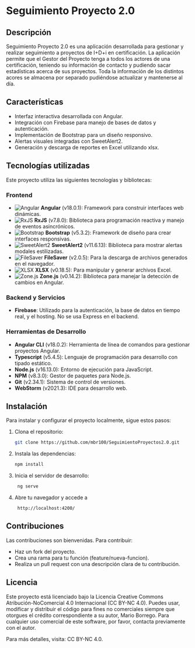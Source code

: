 # Seguimiento Proyecto 2.0

## Descripción

Seguimiento Proyecto 2.0 es una aplicación desarrollada para gestionar y realizar seguimiento a proyectos de I+D+i en certificación. La aplicación permite que el Gestor del Proyecto tenga a todos los actores de una certificación, teniendo su información de contacto y pudiendo sacar estadísticas acerca de sus proyectos. Toda la información de los distintos acores se almacena por separado pudiéndose actualizar y mantenerse al día.
## Características

- Interfaz interactiva desarrollada con Angular.
- Integración con Firebase para manejo de bases de datos y autenticación.
- Implementación de Bootstrap para un diseño responsivo.
- Alertas visuales integradas con SweetAlert2.
- Generación y descarga de reportes en Excel utilizando xlsx.

## Tecnologías utilizadas

Este proyecto utiliza las siguientes tecnologías y bibliotecas:

### Frontend

- ![Angular](https://img.shields.io/badge/-Angular-DD0031?style=flat&logo=angular&logoColor=white) **Angular** (v18.0.1): Framework para construir interfaces web dinámicas.
- ![RxJS](https://img.shields.io/badge/-RxJS-B7178C?style=flat&logo=reactivex&logoColor=white) **RxJS** (v7.8.0): Biblioteca para programación reactiva y manejo de eventos asincrónicos.
- ![Bootstrap](https://img.shields.io/badge/-Bootstrap-7952B3?style=flat&logo=bootstrap&logoColor=white) **Bootstrap** (v5.3.2): Framework de diseño para crear interfaces responsivas.
- ![SweetAlert2](https://img.shields.io/badge/-SweetAlert2-4A154B?style=flat&logo=sweetalert&logoColor=white) **SweetAlert2** (v11.6.13): Biblioteca para mostrar alertas modales estilizadas.
- ![FileSaver](https://img.shields.io/badge/-FileSaver.js-008080?style=flat) **FileSaver** (v2.0.5): Para la descarga de archivos generados en el navegador.
- ![XLSX](https://img.shields.io/badge/-XLSX-217346?style=flat&logo=microsoft-excel&logoColor=white) **XLSX** (v0.18.5): Para manipular y generar archivos Excel.
- ![Zone.js](https://img.shields.io/badge/-Zone.js-ffdd57?style=flat) **Zone.js** (v0.14.2): Biblioteca para manejar la detección de cambios en Angular.

### Backend y Servicios

- **Firebase**: Utilizado para la autenticación, la base de datos en tiempo real, y el hosting. No se usa Express en el backend.

### Herramientas de Desarrollo

- **Angular CLI** (v18.0.2): Herramienta de línea de comandos para gestionar proyectos Angular.
- **Typescript** (v5.4.5): Lenguaje de programación para desarrollo con tipado estático.
- **Node.js** (v16.13.0): Entorno de ejecución para JavaScript.
- **NPM** (v8.3.0): Gestor de paquetes para Node.js.
- **Git** (v2.34.1): Sistema de control de versiones.
- **WebStorm** (v2021.3): IDE para desarrollo web.

## Instalación

Para instalar y configurar el proyecto localmente, sigue estos pasos:

1. Clona el repositorio:
   ```bash
   git clone https://github.com/mbr100/SeguimientoProyectos2.0.git
2. Instala las dependencias:
   ```bash
   npm install
3. Inicia el servidor de desarrollo:
   ```bash
    ng serve
4. Abre tu navegador y accede a
   ```url
    http://localhost:4200/

## Contribuciones

Las contribuciones son bienvenidas. Para contribuir:

- Haz un fork del proyecto.
- Crea una rama para tu función (feature/nueva-funcion).
- Realiza un pull request con una descripción clara de tu contribución.

## Licencia

Este proyecto está licenciado bajo la Licencia Creative Commons Atribución-NoComercial 4.0 Internacional (CC BY-NC 4.0). Puedes usar, modificar y distribuir el
código para fines no comerciales siempre que otorgues el crédito correspondiente a su autor, Mario Borrego. Para cualquier uso comercial de este software, por
favor, contacta previamente con el autor.

Para más detalles, visita: CC BY-NC 4.0.
